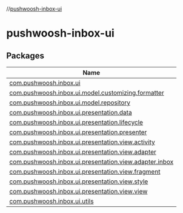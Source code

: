//[pushwoosh-inbox-ui](index.md)

# pushwoosh-inbox-ui

## Packages

| Name |
|---|
| [com.pushwoosh.inbox.ui](pushwoosh-inbox-ui/com.pushwoosh.inbox.ui/index.md) |
| [com.pushwoosh.inbox.ui.model.customizing.formatter](pushwoosh-inbox-ui/com.pushwoosh.inbox.ui.model.customizing.formatter/index.md) |
| [com.pushwoosh.inbox.ui.model.repository](pushwoosh-inbox-ui/com.pushwoosh.inbox.ui.model.repository/index.md) |
| [com.pushwoosh.inbox.ui.presentation.data](pushwoosh-inbox-ui/com.pushwoosh.inbox.ui.presentation.data/index.md) |
| [com.pushwoosh.inbox.ui.presentation.lifecycle](pushwoosh-inbox-ui/com.pushwoosh.inbox.ui.presentation.lifecycle/index.md) |
| [com.pushwoosh.inbox.ui.presentation.presenter](pushwoosh-inbox-ui/com.pushwoosh.inbox.ui.presentation.presenter/index.md) |
| [com.pushwoosh.inbox.ui.presentation.view.activity](pushwoosh-inbox-ui/com.pushwoosh.inbox.ui.presentation.view.activity/index.md) |
| [com.pushwoosh.inbox.ui.presentation.view.adapter](pushwoosh-inbox-ui/com.pushwoosh.inbox.ui.presentation.view.adapter/index.md) |
| [com.pushwoosh.inbox.ui.presentation.view.adapter.inbox](pushwoosh-inbox-ui/com.pushwoosh.inbox.ui.presentation.view.adapter.inbox/index.md) |
| [com.pushwoosh.inbox.ui.presentation.view.fragment](pushwoosh-inbox-ui/com.pushwoosh.inbox.ui.presentation.view.fragment/index.md) |
| [com.pushwoosh.inbox.ui.presentation.view.style](pushwoosh-inbox-ui/com.pushwoosh.inbox.ui.presentation.view.style/index.md) |
| [com.pushwoosh.inbox.ui.presentation.view.view](pushwoosh-inbox-ui/com.pushwoosh.inbox.ui.presentation.view.view/index.md) |
| [com.pushwoosh.inbox.ui.utils](pushwoosh-inbox-ui/com.pushwoosh.inbox.ui.utils/index.md) |
